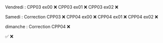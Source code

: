 Vendredi : 
 CPP03 ex00 ❌
 CPP03 ex01 ❌
 CPP03 ex02 ❌

Samedi :
 Correction CPP03 ❌
 CPP04 ex00 ❌
 CPP04 ex01 ❌
 CPP04 ex02 ❌

dimanche : 
 Correction CPP04 ❌
 

✅ ❌
